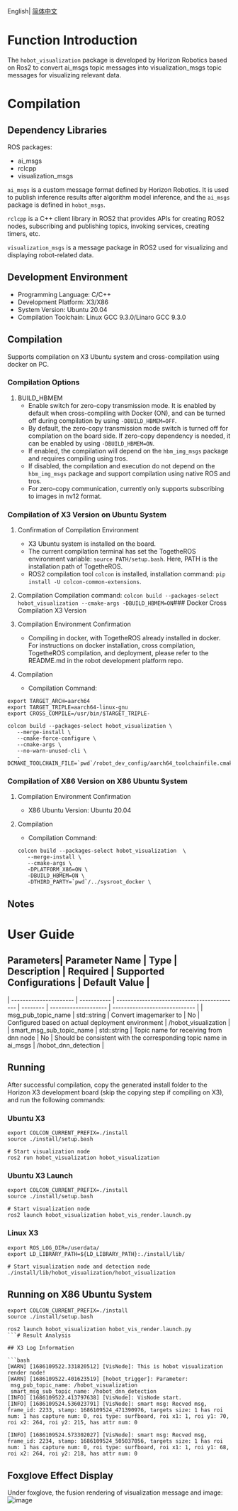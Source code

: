 English| [简体中文](./README_cn.md)

# Function Introduction

The `hobot_visualization` package is developed by Horizon Robotics based on Ros2 to convert ai_msgs topic messages into visualization_msgs topic messages for visualizing relevant data.

# Compilation

## Dependency Libraries

ROS packages:

- ai_msgs
- rclcpp
- visualization_msgs

`ai_msgs` is a custom message format defined by Horizon Robotics. It is used to publish inference results after algorithm model inference, and the `ai_msgs` package is defined in `hobot_msgs`.

`rclcpp` is a C++ client library in ROS2 that provides APIs for creating ROS2 nodes, subscribing and publishing topics, invoking services, creating timers, etc.

`visualization_msgs` is a message package in ROS2 used for visualizing and displaying robot-related data.

## Development Environment

- Programming Language: C/C++
- Development Platform: X3/X86
- System Version: Ubuntu 20.04
- Compilation Toolchain: Linux GCC 9.3.0/Linaro GCC 9.3.0

## Compilation

Supports compilation on X3 Ubuntu system and cross-compilation using docker on PC.

### Compilation Options

1. BUILD_HBMEM
   - Enable switch for zero-copy transmission mode. It is enabled by default when cross-compiling with Docker (ON), and can be turned off during compilation by using `-DBUILD_HBMEM=OFF`.
   - By default, the zero-copy transmission mode switch is turned off for compilation on the board side. If zero-copy dependency is needed, it can be enabled by using `-DBUILD_HBMEM=ON`.
   - If enabled, the compilation will depend on the `hbm_img_msgs` package and requires compiling using tros.
   - If disabled, the compilation and execution do not depend on the `hbm_img_msgs` package and support compilation using native ROS and tros.   
   - For zero-copy communication, currently only supports subscribing to images in nv12 format.

### Compilation of X3 Version on Ubuntu System

1. Confirmation of Compilation Environment
   - X3 Ubuntu system is installed on the board.
   - The current compilation terminal has set the TogetheROS environment variable: `source PATH/setup.bash`. Here, PATH is the installation path of TogetheROS.
   - ROS2 compilation tool `colcon` is installed, installation command: `pip install -U colcon-common-extensions`.

2. Compilation
   Compilation command: `colcon build --packages-select hobot_visualization --cmake-args -DBUILD_HBMEM=ON`### Docker Cross Compilation X3 Version

1. Compilation Environment Confirmation

   - Compiling in docker, with TogetheROS already installed in docker. For instructions on docker installation, cross compilation, TogetheROS compilation, and deployment, please refer to the README.md in the robot development platform repo.

2. Compilation

   - Compilation Command:

```shell
export TARGET_ARCH=aarch64
export TARGET_TRIPLE=aarch64-linux-gnu
export CROSS_COMPILE=/usr/bin/$TARGET_TRIPLE-

colcon build --packages-select hobot_visualization \
   --merge-install \
   --cmake-force-configure \
   --cmake-args \
   --no-warn-unused-cli \
   -DCMAKE_TOOLCHAIN_FILE=`pwd`/robot_dev_config/aarch64_toolchainfile.cmake
```

### Compilation of X86 Version on X86 Ubuntu System

1. Compilation Environment Confirmation

   - X86 Ubuntu Version: Ubuntu 20.04

2. Compilation

   - Compilation Command:

   ```shell
   colcon build --packages-select hobot_visualization  \
      --merge-install \
      --cmake-args \
      -DPLATFORM_X86=ON \
      -DBUILD_HBMEM=ON \
      -DTHIRD_PARTY=`pwd`/../sysroot_docker \
   ```

## Notes

# User Guide

## Parameters| Parameter Name          | Type         | Description                                   | Required  | Supported Configurations | Default Value               |
| ---------------------- | ----------- | ------------------------------------------- | -------- | -------------------- | ----------------------------- |
| msg_pub_topic_name  | std::string | Convert imagemarker to | No      | Configured based on actual deployment environment | /hobot_visualization |
| smart_msg_sub_topic_name  | std::string | Topic name for receiving from dnn node | No      | Should be consistent with the corresponding topic name in ai_msgs | /hobot_dnn_detection |

## Running

After successful compilation, copy the generated install folder to the Horizon X3 development board (skip the copying step if compiling on X3), and run the following commands:


### **Ubuntu X3**

```shell
export COLCON_CURRENT_PREFIX=./install
source ./install/setup.bash

# Start visualization node
ros2 run hobot_visualization hobot_visualization

```

### **Ubuntu X3 Launch**

```shell
export COLCON_CURRENT_PREFIX=./install
source ./install/setup.bash

# Start visualization node
ros2 launch hobot_visualization hobot_vis_render.launch.py
```

### **Linux X3**

```shell
export ROS_LOG_DIR=/userdata/
export LD_LIBRARY_PATH=${LD_LIBRARY_PATH}:./install/lib/

# Start visualization node and detection node
./install/lib/hobot_visualization/hobot_visualization
```

## Running on X86 Ubuntu System

```shell
export COLCON_CURRENT_PREFIX=./install
source ./install/setup.bash

ros2 launch hobot_visualization hobot_vis_render.launch.py
```# Result Analysis

## X3 Log Information

```bash
[WARN] [1686109522.331820512] [VisNode]: This is hobot visualization render node!
[WARN] [1686109522.401623519] [hobot_trigger]: Parameter:
 msg_pub_topic_name: /hobot_visualization
 smart_msg_sub_topic_name: /hobot_dnn_detection
[INFO] [1686109522.413797638] [VisNode]: VisNode start.
[INFO] [1686109524.536023791] [VisNode]: smart msg: Recved msg, frame_id: 2233, stamp: 1686109524_471390976, targets size: 1 has roi num: 1 has capture num: 0, roi type: surfboard, roi x1: 1, roi y1: 70, roi x2: 264, roi y2: 215, has attr num: 0

[INFO] [1686109524.573302027] [VisNode]: smart msg: Recved msg, frame_id: 2234, stamp: 1686109524_505037056, targets size: 1 has roi num: 1 has capture num: 0, roi type: surfboard, roi x1: 1, roi y1: 68, roi x2: 264, roi y2: 218, has attr num: 0
```

## Foxglove Effect Display
Under foxglove, the fusion rendering of visualization message and image:
![image](./render/visualization_render.png)